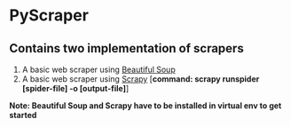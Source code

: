 # PyScraper

## Contains two implementation of scrapers

1. A basic web scraper using [Beautiful Soup](https://www.crummy.com/software/BeautifulSoup/bs4/doc/)<br>
2. A basic web scraper using [Scrapy](https://scrapy.org/) [**command: scrapy runspider [spider-file] -o [output-file]**]

**Note: Beautiful Soup and Scrapy have to be installed in virtual env to get started**
